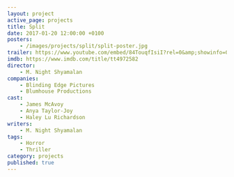 ```yaml
---
layout: project
active_page: projects
title: Split
date: 2017-01-20 12:00:00 +0100
posters:
    - /images/projects/split/split-poster.jpg
trailer: https://www.youtube.com/embed/84TouqfIsiI?rel=0&amp;showinfo=0
imdb: https://www.imdb.com/title/tt4972582
director:
    - M. Night Shyamalan
companies:
    - Blinding Edge Pictures
    - Blumhouse Productions
cast:
    - James McAvoy
    - Anya Taylor-Joy
    - Haley Lu Richardson
writers:
    - M. Night Shyamalan
tags:
    - Horror
    - Thriller
category: projects
published: true
---
```

